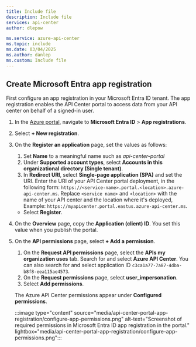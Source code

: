 ```yaml
---
title: Include file
description: Include file
services: api-center
author: dlepow

ms.service: azure-api-center
ms.topic: include
ms.date: 03/04/2025
ms.author: danlep
ms.custom: Include file
---
```


## Create Microsoft Entra app registration

First configure an app registration in your Microsoft Entra ID tenant. The app registration enables the API Center portal to access data from your API center on behalf of a signed-in user.

1. In the [Azure portal](https://portal.azure.com), navigate to **Microsoft Entra ID** > **App registrations**.
1. Select **+ New registration**. 
1. On the **Register an application** page, set the values as follows:
    
    1. Set **Name** to a meaningful name such as *api-center-portal*
    1. Under **Supported account types**, select **Accounts in this organizational directory (Single tenant)**. 
    1. In **Redirect URI**, select **Single-page application (SPA)** and set the URI. 
        Enter the URI of your API Center portal deployment, in the following form: `https://<service-name>.portal.<location>.azure-api-center.ms`. Replace `<service name>` and `<location>` with the name of your API center and the location where it's deployed, Example: `https://myapicenter.portal.eastus.azure-api-center.ms`.
    * Select **Register**.
1. On the **Overview** page, copy the **Application (client) ID**. You set this value when you publish the portal.
      
1. On the **API permissions** page, select **+ Add a permission**. 
    1. On the **Request API permissions** page, select the **APIs my organization uses** tab. Search for and select **Azure API Center**. You can also search for and select application ID `c3ca1a77-7a87-4dba-b8f8-eea115ae4573`. 
    1. On the **Request permissions** page, select **user_impersonation**.
    1. Select **Add permissions**. 

    The Azure API Center permissions appear under **Configured permissions**.

    :::image type="content" source="media/api-center-portal-app-registration/configure-app-permissions.png" alt-text="Screenshot of required permissions in Microsoft Entra ID app registration in the portal." lightbox="media/api-center-portal-app-registration/configure-app-permissions.png":::